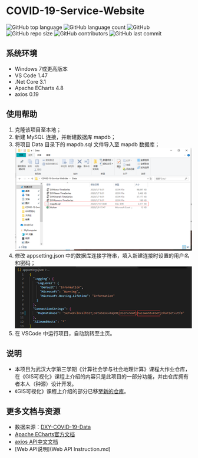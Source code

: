 

# COVID-19-Service-Website

![GitHub top language](https://img.shields.io/github/languages/top/ashyseer/COVID-19-Service-Website?color=green) ![GitHub language count](https://img.shields.io/github/languages/count/ashyseer/COVID-19-Service-Website?color=orange)  ![GitHub](https://img.shields.io/github/license/ashyseer/COVID-19-Service-Website?color=blueviolet)  ![GitHub repo size](https://img.shields.io/github/repo-size/ashyseer/COVID-19-Service-Website)  ![GitHub contributors](https://img.shields.io/github/contributors/ashyseer/COVID-19-Service-Website)  ![GitHub last commit](https://img.shields.io/github/last-commit/ashyseer/COVID-19-Service-Website)

## 系统环境

- Windows 7或更高版本
- VS Code 1.47
- .Net Core 3.1
- Apache ECharts 4.8
- axios 0.19

## 使用帮助

1. 克隆该项目至本地；
2. 新建 MySQL 连接，并新建数据库 mapdb；
3. 将项目 Data 目录下的 mapdb.sql 文件导入至 mapdb 数据库；![image-20200716150018480](Images\README\1.png)
4. 修改 appsetting.json 中的数据库连接字符串，填入新建连接时设置的用户名和密码；![image-20200716150552063](Images\README\2.png)
5. 在 VSCode 中运行项目，自动跳转至主页。

## 说明

- 本项目为武汉大学第三学期《计算社会学与社会地理计算》课程大作业仓库，在《GIS可视化》课程上介绍的内容只是此项目的一部分功能，并由仓库拥有者本人（钟源）设计开发。
- 《GIS可视化》课程上介绍的部分已移至[新的仓库](https://github.com/ashyseer/COVIDView)。

## 更多文档与资源

- 数据来源：[DXY-COVID-19-Data](https://github.com/BlankerL/DXY-COVID-19-Data)
- [Apache ECharts官方文档](https://echarts.apache.org/zh/index.html)
- [axios API中文文档](http://www.axios-js.com/)
- [Web API说明](Web API Instruction.md)

